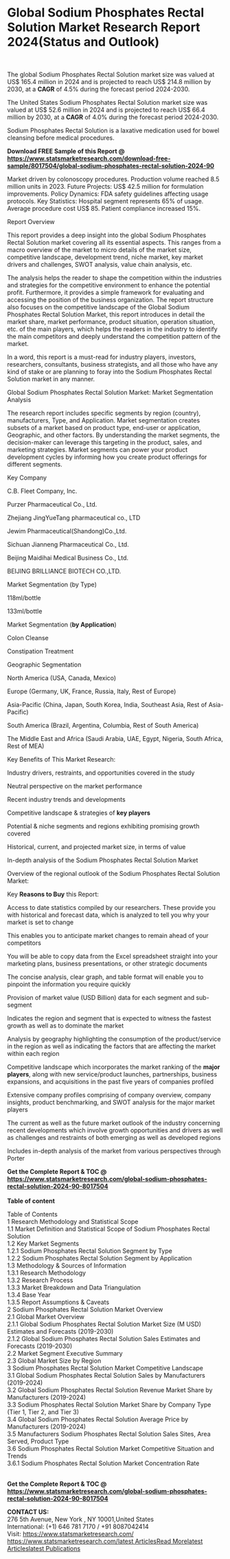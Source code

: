 <h1>Global Sodium Phosphates Rectal Solution Market Research Report 2024(Status and Outlook)</h1><br/><p>The global Sodium Phosphates Rectal Solution market size was valued at US$ 165.4 million in 2024 and is projected to reach US$ 214.8 million by 2030, at a <strong>CAGR</strong> of 4.5% during the forecast period 2024-2030.</p><p>The United States Sodium Phosphates Rectal Solution market size was valued at US$ 52.6 million in 2024 and is projected to reach US$ 66.4 million by 2030, at a <strong>CAGR</strong> of 4.0% during the forecast period 2024-2030.</p><p>Sodium Phosphates Rectal Solution is a laxative medication used for bowel cleansing before medical procedures.</p><p><strong>Download FREE Sample of this Report @ <a href="https://www.statsmarketresearch.com/download-free-sample/8017504/global-sodium-phosphates-rectal-solution-2024-90">https://www.statsmarketresearch.com/download-free-sample/8017504/global-sodium-phosphates-rectal-solution-2024-90</a></strong></p><p>Market driven by colonoscopy procedures. Production volume reached 8.5 million units in 2023. Future Projects: US$ 42.5 million for formulation improvements. Policy Dynamics: FDA safety guidelines affecting usage protocols. Key Statistics: Hospital segment represents 65% of usage. Average procedure cost US$ 85. Patient compliance increased 15%.</p><p>Report Overview</p><p>This report provides a deep insight into the global Sodium Phosphates Rectal Solution market covering all its essential aspects. This ranges from a macro overview of the market to micro details of the market size, competitive landscape, development trend, niche market, key market drivers and challenges, SWOT analysis, value chain analysis, etc.</p><p>The analysis helps the reader to shape the competition within the industries and strategies for the competitive environment to enhance the potential profit. Furthermore, it provides a simple framework for evaluating and accessing the position of the business organization. The report structure also focuses on the competitive landscape of the Global Sodium Phosphates Rectal Solution Market, this report introduces in detail the market share, market performance, product situation, operation situation, etc. of the main players, which helps the readers in the industry to identify the main competitors and deeply understand the competition pattern of the market.</p><p>In a word, this report is a must-read for industry players, investors, researchers, consultants, business strategists, and all those who have any kind of stake or are planning to foray into the Sodium Phosphates Rectal Solution market in any manner.</p><p>Global Sodium Phosphates Rectal Solution Market: Market Segmentation Analysis</p><p>The research report includes specific segments by region (country), manufacturers, Type, and Application. Market segmentation creates subsets of a market based on product type, end-user or application, Geographic, and other factors. By understanding the market segments, the decision-maker can leverage this targeting in the product, sales, and marketing strategies. Market segments can power your product development cycles by informing how you create product offerings for different segments.</p><p>Key Company</p><p>C.B. Fleet Company, Inc.</p><p>Purzer Pharmaceutical Co., Ltd.</p><p>Zhejiang JingYueTang pharmaceutical co., LTD</p><p>Jewim Pharmaceutical(Shandong)Co.,Ltd.</p><p>Sichuan Jianneng Pharmaceutical Co., Ltd.</p><p>Beijing Maidihai Medical Business Co., Ltd.</p><p>BEIJING BRILLIANCE BIOTECH CO.,LTD.</p><p>Market Segmentation (by Type)</p><p>118ml/bottle</p><p>133ml/bottle</p><p>Market Segmentation (<strong>by Application</strong>)</p><p>Colon Cleanse</p><p>Constipation Treatment</p><p>Geographic Segmentation</p><p>North America (USA, Canada, Mexico)</p><p>Europe (Germany, UK, France, Russia, Italy, Rest of Europe)</p><p>Asia-Pacific (China, Japan, South Korea, India, Southeast Asia, Rest of Asia-Pacific)</p><p>South America (Brazil, Argentina, Columbia, Rest of South America)</p><p>The Middle East and Africa (Saudi Arabia, UAE, Egypt, Nigeria, South Africa, Rest of MEA)</p><p>Key Benefits of This Market Research:</p><p>Industry drivers, restraints, and opportunities covered in the study</p><p>Neutral perspective on the market performance</p><p>Recent industry trends and developments</p><p>Competitive landscape & strategies of <strong>key players</strong></p><p>Potential & niche segments and regions exhibiting promising growth covered</p><p>Historical, current, and projected market size, in terms of value</p><p>In-depth analysis of the Sodium Phosphates Rectal Solution Market</p><p>Overview of the regional outlook of the Sodium Phosphates Rectal Solution Market:</p><p>Key <strong>Reasons to Buy</strong> this Report:</p><p>Access to date statistics compiled by our researchers. These provide you with historical and forecast data, which is analyzed to tell you why your market is set to change</p><p>This enables you to anticipate market changes to remain ahead of your competitors</p><p>You will be able to copy data from the Excel spreadsheet straight into your marketing plans, business presentations, or other strategic documents</p><p>The concise analysis, clear graph, and table format will enable you to pinpoint the information you require quickly</p><p>Provision of market value (USD Billion) data for each segment and sub-segment</p><p>Indicates the region and segment that is expected to witness the fastest growth as well as to dominate the market</p><p>Analysis by geography highlighting the consumption of the product/service in the region as well as indicating the factors that are affecting the market within each region</p><p>Competitive landscape which incorporates the market ranking of the <strong>major players</strong>, along with new service/product launches, partnerships, business expansions, and acquisitions in the past five years of companies profiled</p><p>Extensive company profiles comprising of company overview, company insights, product benchmarking, and SWOT analysis for the major market players</p><p>The current as well as the future market outlook of the industry concerning recent developments which involve growth opportunities and drivers as well as challenges and restraints of both emerging as well as developed regions</p><p>Includes in-depth analysis of the market from various perspectives through Porter</p><div><b>Get the Complete Report & TOC @ <a href="https://www.statsmarketresearch.com/global-sodium-phosphates-rectal-solution-2024-90-8017504">https://www.statsmarketresearch.com/global-sodium-phosphates-rectal-solution-2024-90-8017504</a></b></div><br><b>Table of content</b><p>Table of Contents<br /> 1 Research Methodology and Statistical Scope<br /> 1.1 Market Definition and Statistical Scope of Sodium Phosphates Rectal Solution<br /> 1.2 Key Market Segments<br /> 1.2.1 Sodium Phosphates Rectal Solution Segment by Type<br /> 1.2.2 Sodium Phosphates Rectal Solution Segment by Application<br /> 1.3 Methodology & Sources of Information<br /> 1.3.1 Research Methodology<br /> 1.3.2 Research Process<br /> 1.3.3 Market Breakdown and Data Triangulation<br /> 1.3.4 Base Year<br /> 1.3.5 Report Assumptions & Caveats<br /> 2 Sodium Phosphates Rectal Solution Market Overview<br /> 2.1 Global Market Overview<br /> 2.1.1 Global Sodium Phosphates Rectal Solution Market Size (M USD) Estimates and Forecasts (2019-2030)<br /> 2.1.2 Global Sodium Phosphates Rectal Solution Sales Estimates and Forecasts (2019-2030)<br /> 2.2 Market Segment Executive Summary<br /> 2.3 Global Market Size by Region<br /> 3 Sodium Phosphates Rectal Solution Market Competitive Landscape<br /> 3.1 Global Sodium Phosphates Rectal Solution Sales by Manufacturers (2019-2024)<br /> 3.2 Global Sodium Phosphates Rectal Solution Revenue Market Share by Manufacturers (2019-2024)<br /> 3.3 Sodium Phosphates Rectal Solution Market Share by Company Type (Tier 1, Tier 2, and Tier 3)<br /> 3.4 Global Sodium Phosphates Rectal Solution Average Price by Manufacturers (2019-2024)<br /> 3.5 Manufacturers Sodium Phosphates Rectal Solution Sales Sites, Area Served, Product Type<br /> 3.6 Sodium Phosphates Rectal Solution Market Competitive Situation and Trends<br /> 3.6.1 Sodium Phosphates Rectal Solution Market Concentration Rate<br /><br><div><b>Get the Complete Report & TOC @ <a href="https://www.statsmarketresearch.com/global-sodium-phosphates-rectal-solution-2024-90-8017504">https://www.statsmarketresearch.com/global-sodium-phosphates-rectal-solution-2024-90-8017504</a></b></div></p> <b>CONTACT US:</b><br>276 5th Avenue, New York , NY 10001,United States<br>International: (+1) 646 781 7170 / +91 8087042414<br>Visit: <a href="https://www.statsmarketresearch.com/">https://www.statsmarketresearch.com/</a><br><a href="https://gyeongbokgung.com">https://www.statsmarketresearch.com/</a><a href="https://hallyeomaritime.com">latest Articles</a><a href="https://jingwansa.com">Read More</a><a href=https://nguoiviet.jp/">latest Articles</a><a href="https://www.intelmarketresearch.com/">latest Publications</a>
